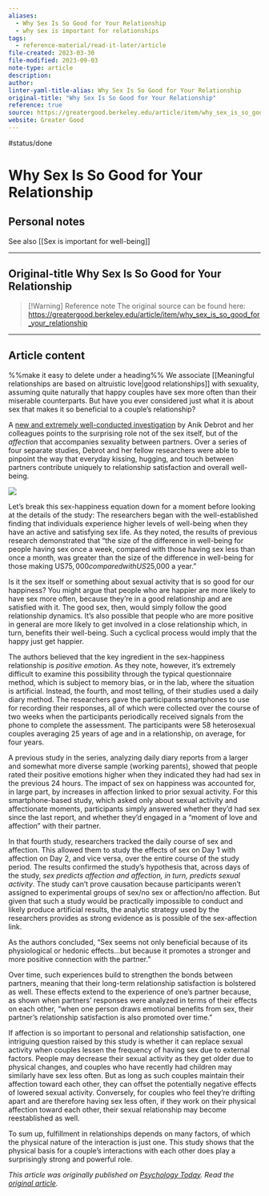 ```yaml
---
aliases:
  - Why Sex Is So Good for Your Relationship
  - why sex is important for relationships
tags:
  - reference-material/read-it-later/article
file-created: 2023-03-30
file-modified: 2023-09-03
note-type: article
description: 
author: 
linter-yaml-title-alias: Why Sex Is So Good for Your Relationship
original-title: "Why Sex Is So Good for Your Relationship"
reference: true
source: https://greatergood.berkeley.edu/article/item/why_sex_is_so_good_for_your_relationship
website: Greater Good
---
```

 #status/done

# Why Sex Is So Good for Your Relationship

## Personal notes

See also [[Sex is important for well-being]]

---

## Original-title Why Sex Is So Good for Your Relationship

> [!Warning] Reference note
> The original source can be found here: https://greatergood.berkeley.edu/article/item/why_sex_is_so_good_for_your_relationship

---

## Article content

%%make it easy to delete under a heading%%
We associate [[Meaningful relationships are based on altruistic love|good relationships]] with sexuality, assuming quite naturally that happy couples have sex more often than their miserable counterparts. But have you ever considered just what it is about sex that makes it so beneficial to a couple’s relationship?

A [new and extremely well-conducted investigation](https://www.researchgate.net/publication/312260169_More_Than_Just_Sex_Affection_Mediates_the_Association_Between_Sexual_Activity_and_Well-Being) by Anik Debrot and her colleagues points to the surprising role not of the sex itself, but of the *affection* that accompanies sexuality between partners. Over a series of four separate studies, Debrot and her fellow researchers were able to pinpoint the way that everyday kissing, hugging, and touch between partners contribute uniquely to relationship satisfaction and overall well-being.

![](Reference%20Materials/Clippings/Couple_piggyback_ride.png)

Let’s break this sex-happiness equation down for a moment before looking at the details of the study: The researchers began with the well-established finding that individuals experience higher levels of well-being when they have an active and satisfying sex life. As they noted, the results of previous research demonstrated that “the size of the difference in well-being for people having sex once a week, compared with those having sex less than once a month, was greater than the size of the difference in well-being for those making US$75,000 compared with US$25,000 a year.”

Is it the sex itself or something about sexual activity that is so good for our happiness? You might argue that people who are happier are more likely to have sex more often, because they’re in a good relationship and are satisfied with it. The good sex, then, would simply follow the good relationship dynamics. It’s also possible that people who are more positive in general are more likely to get involved in a close relationship which, in turn, benefits their well-being. Such a cyclical process would imply that the happy just get happier.

The authors believed that the key ingredient in the sex-happiness relationship is *positive emotion*. As they note, however, it’s extremely difficult to examine this possibility through the typical questionnaire method, which is subject to memory bias, or in the lab, where the situation is artificial. Instead, the fourth, and most telling, of their studies used a daily diary method. The researchers gave the participants smartphones to use for recording their responses, all of which were collected over the course of two weeks when the participants periodically received signals from the phone to complete the assessment. The participants were 58 heterosexual couples averaging 25 years of age and in a relationship, on average, for four years.

A previous study in the series, analyzing daily diary reports from a larger and somewhat more diverse sample (working parents), showed that people rated their positive emotions higher when they indicated they had had sex in the previous 24 hours. The impact of sex on happiness was accounted for, in large part, by increases in affection linked to prior sexual activity. For this smartphone-based study, which asked only about sexual activity and affectionate moments, participants simply answered whether they’d had sex since the last report, and whether they’d engaged in a “moment of love and affection” with their partner.

In that fourth study, researchers tracked the daily course of sex and affection. This allowed them to study the effects of sex on Day 1 with affection on Day 2, and vice versa, over the entire course of the study period. The results confirmed the study’s hypothesis that, across days of the study, *sex predicts affection and affection, in turn, predicts sexual activity*. The study can’t prove causation because participants weren’t assigned to experimental groups of sex/no sex or affection/no affection. But given that such a study would be practically impossible to conduct and likely produce artificial results, the analytic strategy used by the researchers provides as strong evidence as is possible of the sex-affection link.

As the authors concluded, “Sex seems not only beneficial because of its physiological or hedonic effects…but because it promotes a stronger and more positive connection with the partner.”

Over time, such experiences build to strengthen the bonds between partners, meaning that their long-term relationship satisfaction is bolstered as well. These effects extend to the experience of one’s partner because, as shown when partners’ responses were analyzed in terms of their effects on each other, “when one person draws emotional benefits from sex, their partner’s relationship satisfaction is also promoted over time.”

If affection is so important to personal and relationship satisfaction, one intriguing question raised by this study is whether it can replace sexual activity when couples lessen the frequency of having sex due to external factors. People may decrease their sexual activity as they get older due to physical changes, and couples who have recently had children may similarly have sex less often. But as long as such couples maintain their affection toward each other, they can offset the potentially negative effects of lowered sexual activity. Conversely, for couples who feel they’re drifting apart and are therefore having sex less often, if they work on their physical affection toward each other, their sexual relationship may become reestablished as well.

To sum up, fulfillment in relationships depends on many factors, of which the physical nature of the interaction is just one. This study shows that the physical basis for a couple’s interactions with each other does play a surprisingly strong and powerful role.

*This article was originally published on [Psychology Today](https://www.psychologytoday.com/). Read the [original article](https://www.psychologytoday.com/blog/fulfillment-any-age/201707/the-secret-reason-sex-is-so-good-your-relationship).*
